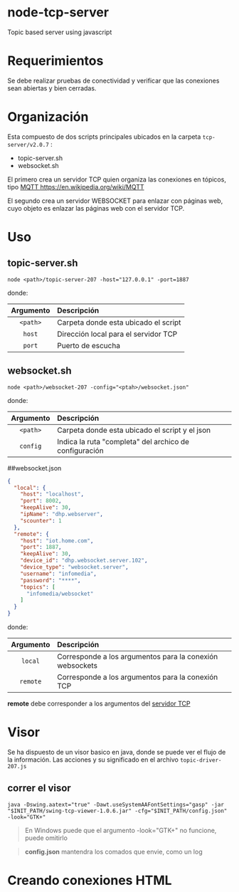 # node-tcp-server
Topic based server using javascript

# Requerimientos
Se debe realizar pruebas de conectividad y verificar que las conexiones sean abiertas y bien cerradas.

# Organización
Esta compuesto de dos scripts principales ubicados en la carpeta ` tcp-server/v2.0.7 ` :
- topic-server.sh
- websocket.sh

El primero crea un servidor TCP quien organiza las conexiones en tópicos, tipo [ MQTT ](https://en.wikipedia.org/wiki/MQTT) https://en.wikipedia.org/wiki/MQTT

El segundo crea un servidor WEBSOCKET para enlazar con páginas web, cuyo objeto es enlazar las páginas web con el servidor TCP.

# Uso
## topic-server.sh

```
node <path>/topic-server-207 -host="127.0.0.1" -port=1887  
```
donde:

| Argumento | Descripción |
| :-------: | :---------- |
| ` <path> `  | Carpeta donde esta ubicado el script |  
| ` host `  | Dirección local para el servidor TCP |    
| ` port `  | Puerto de escucha |


## websocket.sh
```
node <path>/websocket-207 -config="<ptah>/websocket.json"
```
donde:

| Argumento | Descripción |
| :-------: | :---------- |
| ` <path> `  | Carpeta donde esta ubicado el script y el json |  
| ` config `  | Indica la ruta "completa" del archico de configuración |  


##websocket.json
```json
{
  "local": {
    "host": "localhost",
    "port": 8002,
    "keepAlive": 30,
    "ipName": "dhp.webserver",
    "scounter": 1
  },
  "remote": {
    "host": "iot.home.com",
    "port": 1887,
    "keepAlive": 30,
    "device_id": "dhp.websocket.server.102",
    "device_type": "websocket.server",
    "username": "infomedia",
    "password": "****",
    "topics": [
      "infomedia/websocket"
    ]
  }
}
```
donde:

| Argumento | Descripción |
| :-------: | :---------- |
| ` local `  | Corresponde a los argumentos para la conexión websockets |  
| ` remote `  | Corresponde a los argumentos para la conexión TCP |  

**remote** debe corresponder a los argumentos del [ servidor TCP ](#topic-server.sh) 


# Visor
Se ha dispuesto de un visor basico en java, donde se puede ver el flujo de la información.
Las acciones y su significado en el archivo ` topic-driver-207.js ` 

## correr el visor
```
java -Dswing.aatext="true" -Dawt.useSystemAAFontSettings="gasp" -jar "$INIT_PATH/swing-tcp-viewer-1.0.6.jar" -cfg="$INIT_PATH/config.json" -look="GTK+"
```
 > En Windows puede que el argumento -look="GTK+" no funcione, puede omitirlo 

 > **config.json** mantendra los comados que envie, como un log

# Creando conexiones HTML






